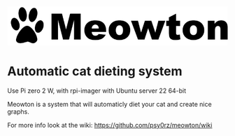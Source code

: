 ![logo](https://raw.githubusercontent.com/psy0rz/meowton/master/logo/normal.png)
# Automatic cat dieting system 

Use Pi zero 2 W, with  rpi-imager with Ubuntu server 22 64-bit

Meowton is a system that will automaticly diet your cat and create nice graphs.

For more info look at the wiki: https://github.com/psy0rz/meowton/wiki
